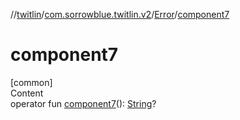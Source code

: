 //[twitlin](../../index.md)/[com.sorrowblue.twitlin.v2](../index.md)/[Error](index.md)/[component7](component7.md)



# component7  
[common]  
Content  
operator fun [component7](component7.md)(): [String](https://kotlinlang.org/api/latest/jvm/stdlib/kotlin/-string/index.html)?  



